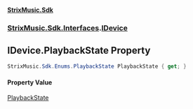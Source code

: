#### [StrixMusic.Sdk](./index.md 'index')
### [StrixMusic.Sdk.Interfaces](./StrixMusic-Sdk-Interfaces.md 'StrixMusic.Sdk.Interfaces').[IDevice](./StrixMusic-Sdk-Interfaces-IDevice.md 'StrixMusic.Sdk.Interfaces.IDevice')
## IDevice.PlaybackState Property
```csharp
StrixMusic.Sdk.Enums.PlaybackState PlaybackState { get; }
```
#### Property Value
[PlaybackState](./StrixMusic-Sdk-Enums-PlaybackState.md 'StrixMusic.Sdk.Enums.PlaybackState')  
